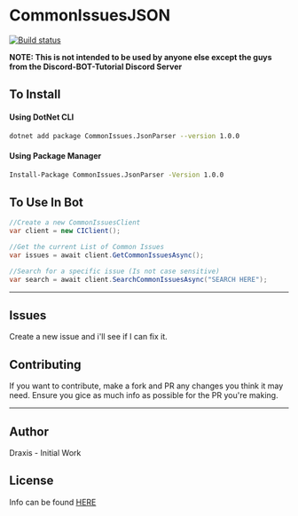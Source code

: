 # CommonIssuesJSON

[![Build status](https://img.shields.io/appveyor/ci/joelp53/commonissuesjson.svg?style=for-the-badge&logo=appveyor)](https://ci.appveyor.com/project/joelp53/commonissuesjson)

**NOTE: This is not intended to be used by anyone else except the guys from the Discord-BOT-Tutorial Discord Server**

## To Install

#### Using DotNet CLI

```bash
dotnet add package CommonIssues.JsonParser --version 1.0.0 
```

#### Using Package Manager

```bash
Install-Package CommonIssues.JsonParser -Version 1.0.0
```


## To Use In Bot

```cs
//Create a new CommonIssuesClient
var client = new CIClient();

//Get the current List of Common Issues
var issues = await client.GetCommonIssuesAsync();

//Search for a specific issue (Is not case sensitive)
var search = await client.SearchCommonIssuesAsync("SEARCH HERE");
```

---

## Issues

Create a new issue and i'll see if I can fix it.

## Contributing

If you want to contribute, make a fork and PR any changes you think it may need. Ensure you gice as much info as possible for the PR you're making.

---

## Author

Draxis - Initial Work

## License

Info can be found [HERE](LICENSE)
